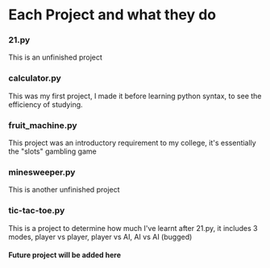 # Each Project and what they do

### 21.py
This is an unfinished project
### calculator.py
This was my first project, I made it before learning python syntax, to see the efficiency of studying.
### fruit_machine.py
This project was an introductory requirement to my college, it's essentially the "slots" gambling game
### minesweeper.py
This is another unfinished project
### tic-tac-toe.py
This is a project to determine how much I've learnt after 21.py, it includes 3 modes, player vs player, player vs AI, AI vs AI (bugged)

#### Future project will be added here
